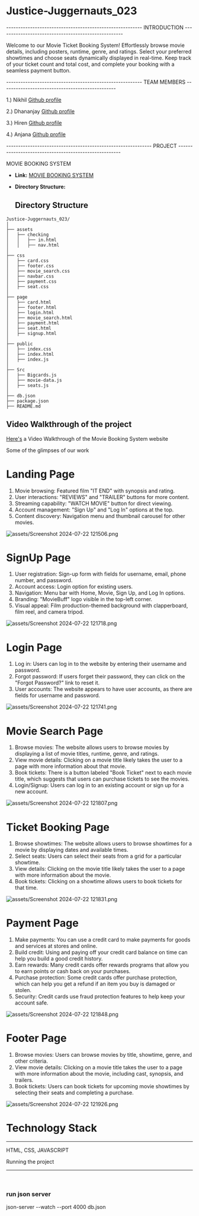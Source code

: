 # Justice-Juggernauts_023


--------------------------------------------------------- INTRODUCTION ----------------------------------------------------


Welcome to our Movie Ticket Booking System! Effortlessly browse movie details, including posters, runtime, genre, and ratings. 
Select your preferred showtimes and choose seats dynamically displayed in real-time. 
Keep track of your ticket count and total cost, and complete your booking with a seamless payment button.

--------------------------------------------------------- TEAM MEMBERS ------------------------------------------------

1.) Nikhil <a href="https://github.com/Niks-World"> Github profile <a/>

2.) Dhananjay <a href="https://github.com/Dhananjay155"> Github profile <a/>

3.) Hiren <a href="https://github.com/hirenribadiya"> Github profile <a/>

4.) Anjana <a href="https://github.com/Anjana130997"> Github profile <a/>



------------------------------------------------------------- PROJECT ------------------------------------------------------

MOVIE BOOKING SYSTEM
- **Link:** [MOVIE BOOKING SYSTEM](https://moviebuff-ticket-booking.netlify.app/)
- **Directory Structure:**

  ## Directory Structure
```
Justice-Juggernauts_023/
│
├── assets
│   ├── checking
│   │   ├── in.html
│   │   ├── nav.html
│
├── css
│   ├── card.css
│   ├── footer.css
│   ├── movie_search.css
│   ├── navbar.css
│   ├── payment.css
│   ├── seat.css
│
├── page
│   ├── card.html
│   ├── footer.html
│   ├── login.html
│   ├── movie_search.html
│   ├── payment.html
│   ├── seat.html
│   ├── signup.html
│
├── public
│   ├── index.css
│   ├── index.html
│   ├── index.js
│
├── Src
│   ├── Bigcards.js
│   ├── movie-data.js
│   ├── seats.js
│
├── db.json
├── package.json
├── README.md
```

## Video Walkthrough of the project
[Here's](https://www.youtube.com/watch?v=yd4g-DF_atw)
 a Video Walkthrough of the Movie Booking System website



Some of the glimpses of our work

<h1>Landing Page </h1> 

1. Movie browsing: Featured film "IT END" with synopsis and rating.
2. User interactions: "REVIEWS" and "TRAILER" buttons for more content.
3. Streaming capability: "WATCH MOVIE" button for direct viewing.
4. Account management: "Sign Up" and "Log In" options at the top.
5. Content discovery: Navigation menu and thumbnail carousel for other movies.

![assets/Screenshot 2024-07-22 121506.png](https://github.com/Dhananjay155/Justice-Juggernauts_023/blob/develop/assets/Screenshot%202024-07-22%20121506.png)

   
<h1>SignUp Page </h1> 

1. User registration: Sign-up form with fields for username, email, phone number, and password.
2. Account access: Login option for existing users.
3. Navigation: Menu bar with Home, Movie, Sign Up, and Log In options.
4. Branding: "MovieBuff" logo visible in the top-left corner.
5. Visual appeal: Film production-themed background with clapperboard, film reel, and camera tripod.

![assets/Screenshot 2024-07-22 121718.png](https://github.com/Dhananjay155/Justice-Juggernauts_023/blob/develop/assets/Screenshot%202024-07-22%20121718.png)

<h1>Login Page </h1> 

1. Log in: Users can log in to the website by entering their username and password.
2. Forgot password: If users forget their password, they can click on the "Forgot Password?" link to reset it.
3. User accounts: The website appears to have user accounts, as there are fields for username and password.

![assets/Screenshot 2024-07-22 121741.png](https://github.com/Dhananjay155/Justice-Juggernauts_023/blob/develop/assets/Screenshot%202024-07-22%20121741.png)

<h1>Movie Search Page </h1> 

1. Browse movies: The website allows users to browse movies by displaying a list of movie titles, runtime, genre, and ratings.
2. View movie details: Clicking on a movie title likely takes the user to a page with more information about that movie.
3. Book tickets: There is a button labeled "Book Ticket" next to each movie title, which suggests that users can purchase tickets to see the movies.
4. Login/Signup: Users can log in to an existing account or sign up for a new account.

![assets/Screenshot 2024-07-22 121807.png](https://github.com/Dhananjay155/Justice-Juggernauts_023/blob/develop/assets/Screenshot%202024-07-22%20121807.png)

<h1>Ticket Booking Page </h1> 

1. Browse showtimes: The website allows users to browse showtimes for a movie by displaying dates and available times.
2. Select seats: Users can select their seats from a grid for a particular showtime.
3. View details: Clicking on the movie title likely takes the user to a page with more information about the movie.
4. Book tickets: Clicking on a showtime allows users to book tickets for that time.

![assets/Screenshot 2024-07-22 121831.png](https://github.com/Dhananjay155/Justice-Juggernauts_023/blob/develop/assets/Screenshot%202024-07-22%20121831.png)

<h1>Payment Page </h1> 

1. Make payments: You can use a credit card to make payments for goods and services at stores and online.
2. Build credit: Using and paying off your credit card balance on time can help you build a good credit history.
3. Earn rewards: Many credit cards offer rewards programs that allow you to earn points or cash back on your purchases.
4. Purchase protection: Some credit cards offer purchase protection, which can help you get a refund if an item you buy is damaged or stolen.
5. Security: Credit cards use fraud protection features to help keep your account safe.

![assets/Screenshot 2024-07-22 121848.png](https://github.com/Dhananjay155/Justice-Juggernauts_023/blob/develop/assets/Screenshot%202024-07-22%20121848.png)

<h1>Footer Page </h1> 

1. Browse movies: Users can browse movies by title, showtime, genre, and other criteria.
2. View movie details: Clicking on a movie title takes the user to a page with more information about the movie, including cast, synopsis, and trailers.
3. Book tickets: Users can book tickets for upcoming movie showtimes by selecting their seats and completing a purchase.

![assets/Screenshot 2024-07-22 121926.png](https://github.com/Dhananjay155/Justice-Juggernauts_023/blob/develop/assets/Screenshot%202024-07-22%20121926.png)


<h1>Technology Stack </h1> 
<hr/>
HTML,
CSS,
JAVASCRIPT

Running the project
<hr/>
<br/>

### run json server

json-server --watch --port 4000 db.json 



